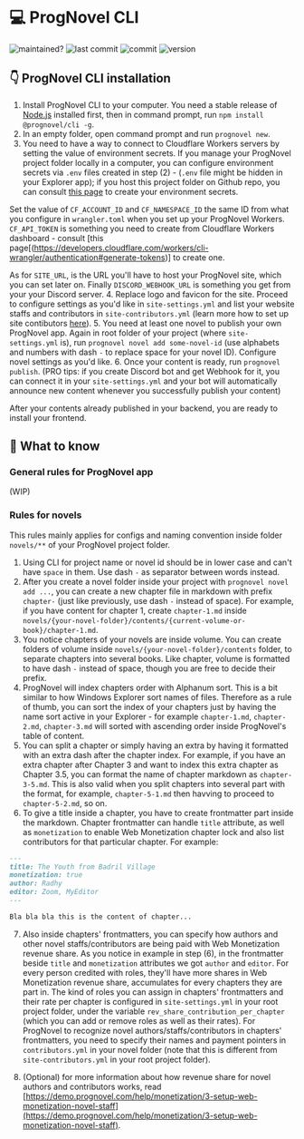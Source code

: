 # 💻 ProgNovel CLI

![maintained?](https://img.shields.io/badge/maintained%3F-yes-green.svg)
![last commit](https://img.shields.io/github/last-commit/prognoveljs/prognovel-cli/develop)
![commit](https://img.shields.io/github/commit-activity/m/prognoveljs/prognovel-cli/develop)
![version](https://img.shields.io/github/package-json/v/prognoveljs/prognovel-cli)

## 👇 ProgNovel CLI installation

1. Install ProgNovel CLI to your computer. You need a stable release of [Node.js](https://nodejs.org/) installed first, then in command prompt, run `npm install @prognovel/cli -g`.
2. In an empty folder, open command prompt and run `prognovel new`.
3. You need to have a way to connect to Cloudflare Workers servers by setting the value of environment secrets. If you manage your ProgNovel project folder locally in a computer, you can configure environment secrets via `.env` files created in step (2) - (`.env` file might be hidden in your Explorer app); if you host this project folder on Github repo, you can consult [this page](https://docs.github.com/en/actions/security-guides/encrypted-secrets) to create your environment secrets.

Set the value of `CF_ACCOUNT_ID` and `CF_NAMESPACE_ID` the same ID from what you configure in `wrangler.toml` when you set up your ProgNovel Workers. `CF_API_TOKEN` is something you need to create from Cloudflare Workers dashboard - consult [this page[(https://developers.cloudflare.com/workers/cli-wrangler/authentication#generate-tokens)] to create one.

As for `SITE_URL`, is the URL you'll have to host your ProgNovel site, which you can set later on. Finally `DISCORD_WEBHOOK_URL` is something you get from your your Discord server.
4. Replace logo and favicon for the site. Proceed to configure settings as you'd like in `site-settings.yml` and list your website staffs and contributors in `site-contributors.yml` (learn more how to set up site contibutors [here](https://demo.prognovel.com/help/monetization/2-setup-web-monetization-website-staff)).
5. You need at least one novel to publish your own ProgNovel app. Again in root folder of your project (where `site-settings.yml` is), run `prognovel novel add some-novel-id` (use alphabets and numbers with dash `-` to replace space for your novel ID). Configure novel settings as you'd like.
6. Once your content is ready, run `prognovel publish`. (PRO tips: if you create Discord bot and get Webhook for it, you can connect it in your `site-settings.yml` and your bot will automatically announce new content whenever you successfully publish your content)

After your contents already published in your backend, you are ready to install your frontend.

## 🤔 What to know

### General rules for ProgNovel app

(WIP)

### Rules for novels

This rules mainly applies for configs and naming convention inside folder `novels/**` of your ProgNovel project folder.

1. Using CLI for project name or novel id should be in lower case and can't have `space` in them. Use dash `-` as separator between words instead.
2. After you create a novel folder inside your project with `prognovel novel add ...`, you can create a new chapter file in markdown with prefix `chapter-` (just like previously, use dash `-` instead of space). For example, if you have content for chapter 1, create `chapter-1.md` inside `novels/{your-novel-folder}/contents/{current-volume-or-book}/chapter-1.md`.
3. You notice chapters of your novels are inside volume. You can create folders of volume inside `novels/{your-novel-folder}/contents` folder, to separate chapters into several books. Like chapter, volume is formatted to have dash `-` instead of space, though you are free to decide their prefix.
4. ProgNovel will index chapters order with Alphanum sort. This is a bit  similar to how Windows Explorer sort names of files. Therefore as a rule of thumb, you can sort the index of your chapters just by having the name sort active in your Explorer - for example `chapter-1.md`, `chapter-2.md`, `chapter-3.md` will sorted with ascending order inside ProgNovel's table of content.
5. You can split a chapter or simply having an extra by having it formatted with an extra dash after the chapter index. For example, if you have an extra chapter after Chapter 3 and want to index this extra chapter as Chapter 3.5, you can format the name of chapter markdown as `chapter-3-5.md`. This is also valid when you split chapters into several part with the format, for example, `chapter-5-1.md` then havving to proceed to `chapter-5-2.md`, so on. 
6. To give a title inside a chapter, you have to create frontmatter part inside the markdown. Chapter frontmatter can handle `title` attribute, as well as `monetization` to enable Web Monetization chapter lock and also list contributors for that particular chapter. For example:

```md
---
title: The Youth from Badril Village
monetization: true
author: Radhy
editor: Zoom, MyEditor
---

Bla bla bla this is the content of chapter...
```

7. Also inside chapters' frontmatters, you can specify how authors and other novel staffs/contributors are being paid with Web Monetization revenue share. As you notice in example in step (6), in the frontmatter beside `title` and `monetization` attributes we got `author` and `editor`. For every person credited with roles, they'll have more shares in Web Monetization revenue share, accumulates for every chapters they are part in. The kind of roles you can assign in chapters' frontmatters and their rate per chapter is configured in `site-settings.yml` in your root project folder, under the variable `rev_share_contribution_per_chapter` (which you can add or remove roles as well as their rates). For ProgNovel to recognize novel authors/staffs/contributors in chapters' frontmatters, you need to specify their names and payment pointers in `contributors.yml` in your novel folder (note that this is different from `site-contributors.yml` in your root project folder).

8. (Optional) for more information about how revenue share for novel authors and contributors works, read [https://demo.prognovel.com/help/monetization/3-setup-web-monetization-novel-staff](https://demo.prognovel.com/help/monetization/3-setup-web-monetization-novel-staff).